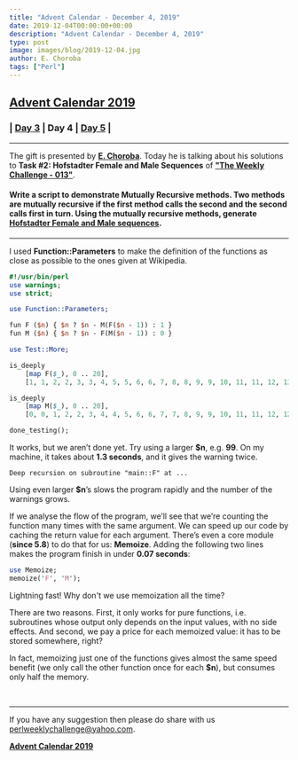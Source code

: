 ```yaml
---
title: "Advent Calendar - December 4, 2019"
date: 2019-12-04T00:00:00+00:00
description: "Advent Calendar - December 4, 2019"
type: post
image: images/blog/2019-12-04.jpg
author: E. Choroba
tags: ["Perl"]
---
```


## [**Advent Calendar 2019**](/blog/advent-calendar-2019)
### | [**Day 3**](/blog/advent-calendar-2019-12-03) | **Day 4** | [**Day 5**](/blog/advent-calendar-2019-12-05) |
***

The gift is presented by [**E. Choroba**](/blog/meet-the-champion-018). Today he is talking about his solutions to **Task #2: Hofstadter Female and Male Sequences** of **["The Weekly Challenge - 013"](/blog/perl-weekly-challenge-013)**.

#### Write a script to demonstrate Mutually Recursive methods. Two methods are mutually recursive if the first method calls the second and the second calls first in turn. Using the mutually recursive methods, generate [Hofstadter Female and Male sequences](https://en.wikipedia.org/wiki/Hofstadter_sequence#Hofstadter_Female_and_Male_sequences).

***

I used **Function::Parameters** to make the definition of the functions as close as possible to the ones given at Wikipedia.

```perl
#!/usr/bin/perl
use warnings;
use strict;

use Function::Parameters;

fun F ($n) { $n ? $n - M(F($n - 1)) : 1 }
fun M ($n) { $n ? $n - F(M($n - 1)) : 0 }

use Test::More;

is_deeply
    [map F($_), 0 .. 20],
    [1, 1, 2, 2, 3, 3, 4, 5, 5, 6, 6, 7, 8, 8, 9, 9, 10, 11, 11, 12, 13];

is_deeply
    [map M($_), 0 .. 20],
    [0, 0, 1, 2, 2, 3, 4, 4, 5, 6, 6, 7, 7, 8, 9, 9, 10, 11, 11, 12, 12];

done_testing();
```

It works, but we aren’t done yet. Try using a larger **$n**, e.g. **99**. On my machine, it takes about **1.3 seconds**, and it gives the warning twice.

    Deep recursion on subroutine "main::F" at ...

Using even larger **$n**’s slows the program rapidly and the number of the warnings grows.

If we analyse the flow of the program, we’ll see that we’re counting the function many times with the same argument. We can speed up our code by caching the return value for each argument. There’s even a core module (**since 5.8**) to do that for us: **Memoize**. Adding the following two lines makes the program finish in under **0.07 seconds**:

```perl
use Memoize;
memoize('F', 'M');
```

Lightning fast! Why don't we use memoization all the time?

There are two reasons. First, it only works for pure functions, i.e. subroutines whose output only depends on the input values, with no side effects. And second, we pay a price for each memoized value: it has to be stored somewhere, right?

In fact, memoizing just one of the functions gives almost the same speed benefit (we only call the other function once for each **$n**), but consumes only half the memory.

<br>

***
If you have any suggestion then please do share with us <perlweeklychallenge@yahoo.com>.

[**Advent Calendar 2019**](/blog/advent-calendar-2019)
